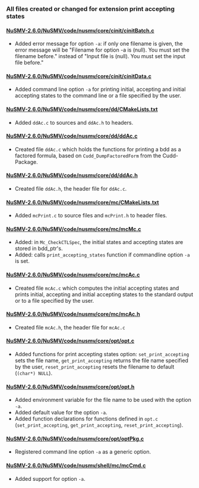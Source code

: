 ### All files created or changed for extension print accepting states



#### [NuSMV-2.6.0/NuSMV/code/nusmv/core/cinit/cinitBatch.c](./NuSMV-2.6.0/NuSMV/code/nusmv/core/cinit/cinitBatch.c)

- Added error message for option `-a`: if only one filename is given, the error message will be "Filename for option -a is (null). You must set the filename before." instead of "Input file is (null). You must set the input file before."

#### [NuSMV-2.6.0/NuSMV/code/nusmv/core/cinit/cinitData.c](./NuSMV-2.6.0/NuSMV/code/nusmv/core/cinit/cinitData.c)

- Added command line option `-a` for printing initial, accepting and initial accepting states to the command line or a file specified by the user.

#### [NuSMV-2.6.0/NuSMV/code/nusmv/core/dd/CMakeLists.txt](./NuSMV-2.6.0/NuSMV/code/nusmv/core/dd/CMakeLists.txt)

- Added `ddAc.c` to sources and `ddAc.h` to headers.

#### [NuSMV-2.6.0/NuSMV/code/nusmv/core/dd/ddAc.c](./NuSMV-2.6.0/NuSMV/code/nusmv/core/dd/ddAc.c)

- Created file `ddAc.c` which holds the functions for printing a bdd as a factored formula, based on `Cudd_DumpFactoredForm` from the Cudd-Package.

#### [NuSMV-2.6.0/NuSMV/code/nusmv/core/dd/ddAc.h](./NuSMV-2.6.0/NuSMV/code/nusmv/core/dd/ddAc.h)

- Created file `ddAc.h`, the header file for `ddAc.c`.

#### [NuSMV-2.6.0/NuSMV/code/nusmv/core/mc/CMakeLists.txt](./NuSMV-2.6.0/NuSMV/code/nusmv/core/mc/CMakeLists.txt)

- Added `mcPrint.c` to source files and `mcPrint.h` to header files.

#### [NuSMV-2.6.0/NuSMV/code/nusmv/core/mc/mcMc.c](./NuSMV-2.6.0/NuSMV/code/nusmv/core/mc/mcMc.c)

- Added: in `Mc_CheckCTLSpec`, the initial states and accepting states are stored in bdd_ptr's.
- Added: calls `print_accepting_states` function if commandline option `-a` is set.

#### [NuSMV-2.6.0/NuSMV/code/nusmv/core/mc/mcAc.c](./NuSMV-2.6.0/NuSMV/code/nusmv/core/mc/mcAc.c)

- Created file `mcAc.c` which computes the initial accepting states and prints initial, accepting and initial accepting states to the standard output or to a file specified by the user.

#### [NuSMV-2.6.0/NuSMV/code/nusmv/core/mc/mcAc.h](./NuSMV-2.6.0/NuSMV/code/nusmv/core/mc/mcAc.h)

- Created file `mcAc.h`, the header file for `mcAc.c`

#### [NuSMV-2.6.0/NuSMV/code/nusmv/core/opt/opt.c](./NuSMV-2.6.0/NuSMV/code/nusmv/core/opt/opt.c)

- Added functions for print accepting states option: `set_print_accepting` sets the file name, `get_print_accepting` returns the file name specified by the user, `reset_print_accepting` resets the filename to default (`(char*) NULL`).

#### [NuSMV-2.6.0/NuSMV/code/nusmv/core/opt/opt.h](./NuSMV-2.6.0/NuSMV/code/nusmv/core/opt/opt.h)

- Added environment variable for the file name to be used with the option `-a`.
- Added default value for the option `-a`.
- Added function declarations for functions defined in `opt.c` (`set_print_accepting`, `get_print_accepting`, `reset_print_accepting`).

#### [NuSMV-2.6.0/NuSMV/code/nusmv/core/opt/optPkg.c](./NuSMV-2.6.0/NuSMV/code/nusmv/core/opt/optPkg.c)

- Registered command line option `-a` as a generic option.

#### [NuSMV-2.6.0/NuSMV/code/nusmv/shell/mc/mcCmd.c](./NuSMV-2.6.0/NuSMV/code/nusmv/shell/mc/mcCmd.c)

- Added support for option `-a`.

